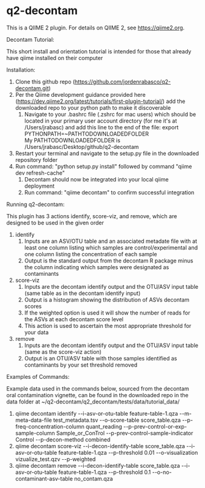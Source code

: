 # q2-decontam


This is a QIIME 2 plugin. For details on QIIME 2, see https://qiime2.org.

Decontam Tutorial: 

This short install and orientation tutorial is intended for those that already have qiime installed on their computer

Installation:
1) Clone this github repo (https://github.com/jordenrabasco/q2-decontam.git)
2) Per the Qiime development guidance provided here (https://dev.qiime2.org/latest/tutorials/first-plugin-tutorial/) add the downloaded repo to your python path to make it discoverable 
   1) Navigate to your .bashrc file (.zshrc for mac users) which should be located in your primary user account directory (for me it's at /Users/jrabasc) and add this line to the end of the file: export PYTHONPATH=~PATHTODOWNLOADEDFOLDER  
My PATHTODOWNLOADEDFOLDER is /Users/jrabasc/Desktop/github/q2-decontam
3) Restart your terminal and navigate to the setup.py file in the downloaded repository folder
4) Run command: "python setup.py install" followed by command "qiime dev refresh-cache"
   1) Decontam should now be integrated into your local qiime deployment
   2) Run command: "qiime decontam" to confirm successful integration

Running q2-decontam:

This plugin has 3 actions identify, score-viz, and remove, which are designed to be used in the given order
1) identify
   1) Inputs are an ASV/OTU table and an associated metadate file with at least one column listing which samples are control/experimental and one column listing the concentration of each sample
   2) Output is the standard output from the decontam R package minus the column indicating which samples were designated as contaminants
2) score-viz
   1) Inputs are the decontam identify output and the OTU/ASV input table (same table as in the decontam identify input)
   2) Output is a histogram showing the distribution of ASVs decontam scores
   3) If the weighted option is used it will show the number of reads for the ASVs at each decontam score level
   4) This action is used to ascertain the most appropriate threshold for your data
3) remove
   1) Inputs are the decontam identify output and the OTU/ASV input table (same as the score-viz action)
   2) Output is an OTU/ASV table with those samples identified as contaminants by your set threshold removed

Examples of Commands:

Example data used in the commands below, sourced from the decontam oral contamination vignette, can be found in the downloaded repo in the data folder at ~/q2-decontam/q2_decontam/tests/data/tutorial_data/
1)  qiime decontam identify --i-asv-or-otu-table feature-table-1.qza --m-meta-data-file test_metadata.tsv --o-score-table score_table.qza --p-freq-concentration-column quant_reading --p-prev-control-or-exp-sample-column Sample_or_ConTrol --p-prev-control-sample-indicator Control  --p-decon-method combined
2) qiime decontam score-viz --i-decon-identify-table score_table.qza --i-asv-or-otu-table feature-table-1.qza --p-threshold 0.01 --o-visualization vizualize_test.qzv --p-weighted
3) qiime decontam remove --i-decon-identify-table score_table.qza --i-asv-or-otu-table feature-table-1.qza --p-threshold 0.1 --o-no-contaminant-asv-table no_contam.qza